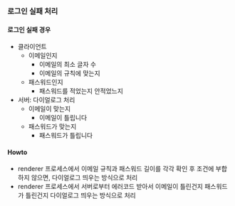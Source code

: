### 로그인 실패 처리

#### 로그인 실패 경우

- 클라이언트
    - 이메일인지
        - 이메일의 최소 글자 수
        - 이메일의 규칙에 맞는지
    - 패스워드인지
        - 패스워드를 적었는지 안적었느지
- 서버: 다이얼로그 처리
    - 이메일이 맞는지
        - 이메일이 틀립니다
    - 패스워드가 맞는지
        - 패스워드가 틀립니다



#### Howto

- renderer 프로세스에서 이메일 규칙과 패스워드 길이를 각각 확인 후 조건에 부합하지 않으면, 다이얼로그 띄우는 방식으로 처리
- renderer 프로세스에서 서버로부터 에러코드 받아서 이메일이 틀린건지 패스워드가 틀린건지 다이얼로그 띄우는 방식으로 처리

